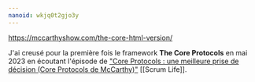 ```yaml
---
nanoid: wkjq0t2gjo3y
---
```

https://mccarthyshow.com/the-core-html-version/

J'ai creusé pour la première fois le framework **The Core Protocols** en mai 2023 en écoutant l'épisode de ["Core Protocols : une meilleure prise de décision (Core Protocols de McCarthy)"](https://youtu.be/VGY4AHFIxnY?si=Gei-SG5oU0HlkhSG) [[Scrum Life]].
